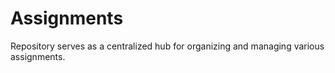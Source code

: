 # Assignments
 Repository serves as a centralized hub for organizing and managing various assignments.
